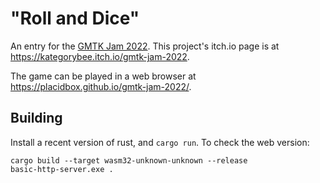 # "Roll and Dice"

An entry for the [GMTK Jam 2022](https://itch.io/jam/gmtk-jam-2022). This project's itch.io page
is at https://kategorybee.itch.io/gmtk-jam-2022.

The game can be played in a web browser at https://placidbox.github.io/gmtk-jam-2022/.

## Building

Install a recent version of rust, and `cargo run`. To check the web version:

```
cargo build --target wasm32-unknown-unknown --release
basic-http-server.exe .
```
